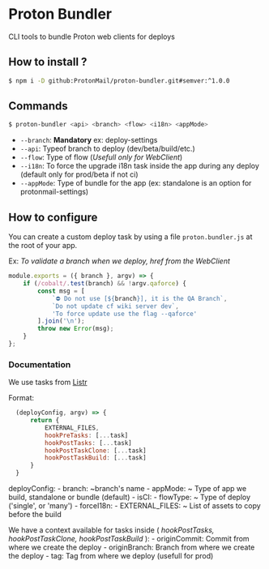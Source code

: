 # Proton Bundler

CLI tools to bundle Proton web clients for deploys

## How to install ?

```sh
$ npm i -D github:ProtonMail/proton-bundler.git#semver:^1.0.0
``` 

## Commands

```sh
$ proton-bundler <api> <branch> <flow> <i18n> <appMode>
``` 

- `--branch`: **Mandatory** ex: deploy-settings 
- `--api`: Typeof branch to deploy (dev/beta/build/etc.)
- `--flow`: Type of flow (_Usefull only for WebClient_)
- `--i18n`: To force the upgrade i18n task inside the app during any deploy (default only for prod/beta if not ci)
- `--appMode`: Type of bundle for the app (ex: standalone is an option for protonmail-settings)


## How to configure

You can create a custom deploy task by using a file `proton.bundler.js` at the root of your app.

Ex: _To validate a branch when we deploy, href from the WebClient_

```js
module.exports = ({ branch }, argv) => {
    if (/cobalt/.test(branch) && !argv.qaforce) {
        const msg = [
            `⛔ Do not use [${branch}], it is the QA Branch`,
            `Do not update cf wiki server dev`,
            'To force update use the flag --qaforce'
        ].join('\n');
        throw new Error(msg);
    }
};
```
### Documentation

We use tasks from [Listr](https://github.com/SamVerschueren/listr#usage)

Format:
```js
  (deployConfig, argv) => {
      return {
          EXTERNAL_FILES,
          hookPreTasks: [...task]
          hookPostTasks: [...task]
          hookPostTaskClone: [...task]
          hookPostTaskBuild: [...task]
      }
  }
```
deployConfig:
    - branch: <String> ~branch's name
    - appMode: <String> ~ Type of app we build, standalone or bundle (default)
    - isCI: <Boolean>
    - flowType: <String> ~ Type of deploy ('single', or 'many')
    - forceI18n: <Boolean>
    - EXTERNAL_FILES: <Array> ~ List of assets to copy before the build

We have a context available for tasks inside ( _hookPostTasks, hookPostTaskClone, hookPostTaskBuild_ ):
    - originCommit: Commit from where we create the deploy
    - originBranch: Branch from where we create the deploy
    - tag: Tag from where we deploy (usefull for prod)
